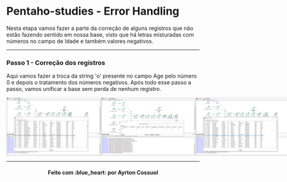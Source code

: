 # Pentaho-studies - Error Handling

Nesta etapa vamos fazer a parte da correção de alguns registros que não estão fazendo sentido em nossa base, visto que há letras misturadas com números no campo de Idade e também valores negativos.

---
### Passo 1 - Correção dos registros
Aqui vamos fazer a troca da string 'o' presente no campo Age pelo número 0 e depois o tratamento dos números negativos. Após todo esse passo a passo, vamos unificar a base sem perda de nenhum registro.

<div style="display: flex; flex-direction: 'row'; align-items: 'center';" align="center">
   <img src="./assets/replace_string_integer_0.PNG" width="49%">
   <img src="./assets/replace_string_integer_1.PNG" width="49%">
   <img src="./assets/replace_string_integer_2.PNG" width="49%">
   <img src="./assets/replace_string_integer_3.PNG" width="49%">
   <img src="./assets/replace_string_integer_4.PNG" width="49%">
   <img src="./assets/replace_string_integer_5.PNG" width="49%">
   <img src="./assets/replace_string_integer_6.PNG" width="49%">
   <img src="./assets/replace_string_integer_7.PNG" width="49%">
</div>


---
<h4 align="center">
    Feito com :blue_heart: por Ayrton Cossuol
</h4>
